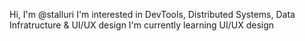 Hi, I'm @stalluri
I'm interested in DevTools, Distributed Systems, Data Infratructure & UI/UX design
I'm currently learning UI/UX design
